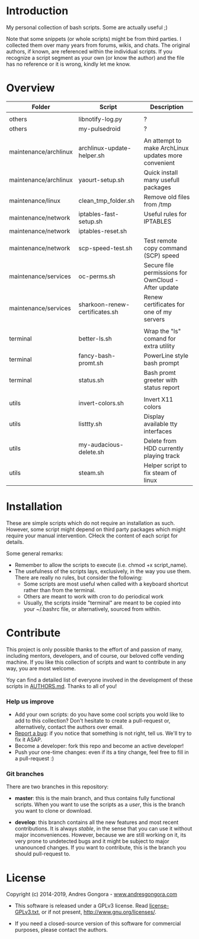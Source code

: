 <!--------------------------------------+-------------------------------------->
#                                  Introduction
<!--------------------------------------+-------------------------------------->
My personal collection of bash scripts. Some are actually useful ;)

Note that some snippets (or whole scripts) might be from third parties.
I collected them over many years from forums, wikis, and chats.
The original authors, if known, are referenced within the individual scripts.
If you recognize a script segment as your own (or know the author) and the file
has no reference or it is wrong, kindly let me know.




<!--------------------------------------+-------------------------------------->
#                                    Overview
<!--------------------------------------+-------------------------------------->

| Folder                	| Script                         	| Description                                          	|
|-----------------------	|--------------------------------	|------------------------------------------------------	|
|                       	|                                	|                                                      	|
| others                	| libnotify-log.py               	| ?                                                    	|
| others                	| my-pulsedroid                  	| ?                                                    	|
|                       	|                                	|                                                      	|
| maintenance/archlinux 	| archlinux-update-helper.sh     	| An attempt to make ArchLinux updates more convenient 	|
| maintenance/archlinux 	| yaourt-setup.sh               	| Quick install many usefull packages                  	|
| maintenance/linux     	| clean_tmp_folder.sh            	| Remove old files from /tmp                           	|
| maintenance/network   	| iptables-fast-setup.sh         	| Useful rules for IPTABLES                            	|
| maintenance/network   	| iptables-reset.sh              	|                                                      	|
| maintenance/network   	| scp-speed-test.sh              	| Test remote copy command (SCP) speed                 	|
| maintenance/services  	| oc-perms.sh                    	| Secure file permissions for OwnCloud - After update  	|
| maintenance/services  	| sharkoon-renew-certificates.sh 	| Renew certificates for one of my servers             	|
|                       	|                                	|                                                      	|
| terminal              	| better-ls.sh                   	| Wrap the "ls" comand for extra utility              	|
| terminal              	| fancy-bash-promt.sh            	| PowerLine style bash prompt                           |
| terminal              	| status.sh                      	| Bash promt greeter with status report               	|
|                       	|                                	|                                                      	|
| utils                    	| invert-colors.sh                 	| Invert X11 colors                                    	|
| utils                    	| listtty.sh                        	| Display available tty interfaces                     	|
| utils                    	| my-audacious-delete.sh            	| Delete from HDD currently playing track              	|
| utils                    	| steam.sh                          	| Helper script to fix steam of linux                  	|




<!--------------------------------------+-------------------------------------->
#                                  Installation
<!--------------------------------------+-------------------------------------->

These are simple scripts which do not require an installation as such.
However, some script might depend on third party packages which might require
your manual intervention. CHeck the content of each script for details.

Some general remarks:

* Remember to allow the scripts to execute (i.e. chmod +x script_name).
* The usefulness of the scripts lays, exclusively, in the way you use them. There are really no rules, but consider the following:
	* Some scripts are most useful when called with a keyboard shortcut rather than from the terminal. 
	* Others are meant to work with cron to do periodical work
	* Usually, the scripts inside "terminal" are meant to be copied into
your ~/.bashrc file, or alternatively, sourced from within.




<!--------------------------------------+-------------------------------------->
#                                   Contribute
<!--------------------------------------+-------------------------------------->

This project is only possible thanks to the effort of and passion of many, 
including mentors, developers, and of course, our beloved coffe vending machine.
If you like this collection of scripts and want to contribute in any way,
you are most welcome.

Yoy can find a detailed list of everyone involved in the development of
these scripts in [AUTHORS.md](AUTHORS.md). Thanks to all of you!


### Help us improve

* Add your own scripts: do you have some cool scripts you wold like to add to this collection? Don't hesitate to create a pull-request or, alternatively, contact the authors over email.
* [Report a bug](https://github.com/andresgongora/scripts/issues): if you notice that something is not right, tell us. We'll try to fix it ASAP.
* Become a developer: fork this repo and become an active developer!
* Push your one-time changes: even if its a tiny change, feel free to fill in a pull-request :)


### Git branches

There are two branches in this repository:

* **master**: this is the main branch, and thus contains fully functional scripts. When you want to use the scripts as a _user_, this is the branch you want to clone or download.

* **develop**: this branch contains all the new features and most recent contributions. It is always _stable_, in the sense that you can use it without major inconveniences. However, because we are still working on it, its very prone to undetected bugs and it might be subject to major unanounced changes. If you want to contribute, this is the branch you should pull-request to.




<!--------------------------------------+-------------------------------------->
#                                    License
<!--------------------------------------+-------------------------------------->

Copyright (c) 2014-2019, Andres Gongora - www.andresgongora.com

* This software is released under a GPLv3 license.
  Read [license-GPLv3.txt](LICENSE),
  or if not present, <http://www.gnu.org/licenses/>.

* If you need a closed-source version of this software
  for commercial purposes, please contact the authors.

